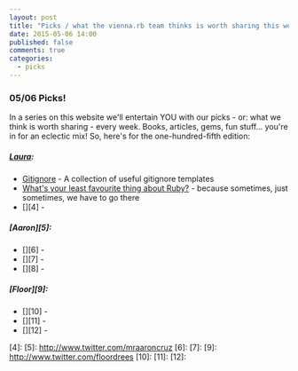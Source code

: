 ```yaml
---
layout: post
title: "Picks / what the vienna.rb team thinks is worth sharing this week"
date: 2015-05-06 14:00
published: false
comments: true
categories:
  - picks
---
```


### 05/06 Picks!

In a series on this website we'll entertain YOU with our picks - or: what we think is worth sharing - every week.
Books, articles, gems, fun stuff... you're in for an eclectic mix! So, here's for the one-hundred-fifth edition:

##### [Laura][1]:
- [Gitignore][2] - A collection of useful gitignore templates
- [What's your least favourite thing about Ruby?][3] - because sometimes, just sometimes, we have to go there
- [][4] - 

##### [Aaron][5]:
- [][6] - 
- [][7] - 
- [][8] - 


##### [Floor][9]:
- [][10] - 
- [][11] - 
- [][12] - 


[1]: http://www.twitter.com/alicetragedy
[2]: https://github.com/github/gitignore
[3]: http://www.reddit.com/r/ruby/comments/348kro/whats_the_worst_thing_your_least_favorite_thing
[4]:
[5]: http://www.twitter.com/mraaroncruz
[6]: 
[7]: 
[9]: http://www.twitter.com/floordrees
[10]: 
[11]: 
[12]: 
